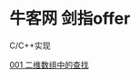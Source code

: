 # 牛客网 剑指offer
C/C++实现

[001 二维数组中的查找](https://github.com/Gavinee/algorithm/blob/剑指offer/二维数组中的查找)<br>
